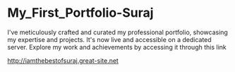 # My_First_Portfolio-Suraj
 I've meticulously crafted and curated my professional portfolio, showcasing my expertise and projects. It's now live and accessible on a dedicated server. Explore my work and achievements by accessing it through this link

http://iamthebestofsuraj.great-site.net
